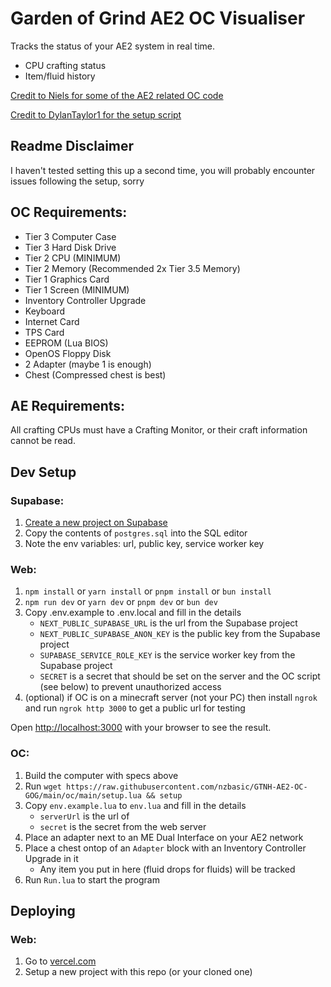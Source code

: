 # Garden of Grind AE2 OC Visualiser

Tracks the status of your AE2 system in real time.
- CPU crafting status
- Item/fluid history

[Credit to Niels for some of the AE2 related OC code](https://github.com/Niels1006/OC-AE2-integration)

[Credit to DylanTaylor1 for the setup script](https://github.com/DylanTaylor1/GTNH-Stocking)


## Readme Disclaimer

I haven't tested setting this up a second time, you will probably encounter issues following the setup, sorry

## OC Requirements:

- Tier 3 Computer Case
- Tier 3 Hard Disk Drive
- Tier 2 CPU (MINIMUM)
- Tier 2 Memory (Recommended 2x Tier 3.5 Memory)
- Tier 1 Graphics Card
- Tier 1 Screen (MINIMUM)
- Inventory Controller Upgrade
- Keyboard
- Internet Card
- TPS Card
- EEPROM (Lua BIOS)
- OpenOS Floppy Disk
- 2 Adapter (maybe 1 is enough)
- Chest (Compressed chest is best)

## AE Requirements:

All crafting CPUs must have a Crafting Monitor, or their craft information cannot be read.

## Dev Setup

### Supabase:
1. [Create a new project on Supabase](https://database.new)
2. Copy the contents of `postgres.sql` into the SQL editor
3. Note the env variables: url, public key, service worker key

### Web:
1. `npm install` or `yarn install` or `pnpm install` or `bun install`
2. `npm run dev` or `yarn dev` or `pnpm dev` or `bun dev`
3. Copy .env.example to .env.local and fill in the details
    - `NEXT_PUBLIC_SUPABASE_URL` is the url from the Supabase project
    - `NEXT_PUBLIC_SUPABASE_ANON_KEY` is the public key from the Supabase project
    - `SUPABASE_SERVICE_ROLE_KEY` is the service worker key from the Supabase project
    - `SECRET` is a secret that should be set on the server and the OC script (see below) to prevent unauthorized access
4. (optional) if OC is on a minecraft server (not your PC) then install `ngrok` and run `ngrok http 3000` to get a public url for testing

Open [http://localhost:3000](http://localhost:3000) with your browser to see the result.

### OC:

1. Build the computer with specs above
2. Run `wget https://raw.githubusercontent.com/nzbasic/GTNH-AE2-OC-GOG/main/oc/main/setup.lua && setup`
3. Copy `env.example.lua` to `env.lua` and fill in the details
    - `serverUrl` is the url of
    - `secret` is the secret from the web server
4. Place an adapter next to an ME Dual Interface on your AE2 network
5. Place a chest ontop of an `Adapter` block with an Inventory Controller Upgrade in it
    - Any item you put in here (fluid drops for fluids) will be tracked
6. Run `Run.lua` to start the program

## Deploying

### Web:

1. Go to [vercel.com](https://vercel.com)
2. Setup a new project with this repo (or your cloned one)
